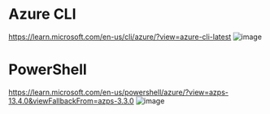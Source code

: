# Azure CLI
https://learn.microsoft.com/en-us/cli/azure/?view=azure-cli-latest
![image](https://github.com/user-attachments/assets/263417e7-49a9-436f-b647-e493ef7457a8)

# PowerShell
https://learn.microsoft.com/en-us/powershell/azure/?view=azps-13.4.0&viewFallbackFrom=azps-3.3.0
![image](https://github.com/user-attachments/assets/c8f50963-1fdb-4f83-b752-012910becbd5)





